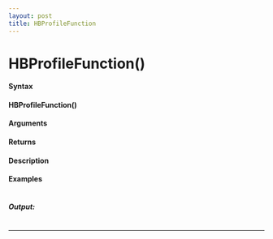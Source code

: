 ```yaml
---
layout: post
title: HBProfileFunction
---
```


# HBProfileFunction()


#### Syntax

#### HBProfileFunction()

#### Arguments

#### Returns

#### Description

#### Examples

```

```

##### Output:

```

```

---